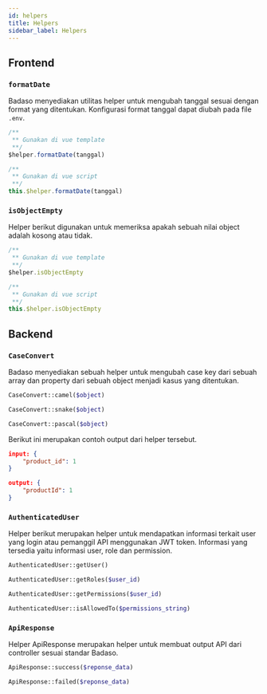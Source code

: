 ```yaml
---
id: helpers
title: Helpers
sidebar_label: Helpers
---
```


## Frontend

### `formatDate`

Badaso menyediakan utilitas helper untuk mengubah tanggal sesuai dengan format yang ditentukan. Konfigurasi format tanggal dapat diubah pada file ```.env```.

<!--DOCUSAURUS_CODE_TABS-->
<!--JavaScript-->
```js
/**
 ** Gunakan di vue template
 **/
$helper.formatDate(tanggal)

/**
 ** Gunakan di vue script
 **/
this.$helper.formatDate(tanggal)
```

<!--END_DOCUSAURUS_CODE_TABS-->

### `isObjectEmpty`

Helper berikut digunakan untuk memeriksa apakah sebuah nilai object adalah kosong atau tidak.

<!--DOCUSAURUS_CODE_TABS-->
<!--JavaScript-->
```js
/**
 ** Gunakan di vue template
 **/
$helper.isObjectEmpty

/**
 ** Gunakan di vue script
 **/
this.$helper.isObjectEmpty
```

<!--END_DOCUSAURUS_CODE_TABS-->

## Backend

### `CaseConvert`

Badaso menyediakan sebuah helper untuk mengubah case key dari sebuah array dan property dari sebuah object menjadi kasus yang ditentukan.

<!--DOCUSAURUS_CODE_TABS-->
<!--PHP-->
```PHP
CaseConvert::camel($object)
```

<!--END_DOCUSAURUS_CODE_TABS-->

<!--DOCUSAURUS_CODE_TABS-->
<!--PHP-->
```PHP
CaseConvert::snake($object)
```

<!--END_DOCUSAURUS_CODE_TABS-->

<!--DOCUSAURUS_CODE_TABS-->
<!--PHP-->
```PHP
CaseConvert::pascal($object)
```

<!--END_DOCUSAURUS_CODE_TABS-->

Berikut ini merupakan contoh output dari helper tersebut.

```json
input: {
    "product_id": 1
}

output: {
    "productId": 1
}
```

### `AuthenticatedUser`

Helper berikut merupakan helper untuk mendapatkan informasi terkait user yang login atau pemanggil API menggunakan JWT token. Informasi yang tersedia yaitu informasi user, role dan permission.

<!--DOCUSAURUS_CODE_TABS-->
<!--PHP-->
```PHP
AuthenticatedUser::getUser()
```

<!--END_DOCUSAURUS_CODE_TABS-->

<!--DOCUSAURUS_CODE_TABS-->
<!--PHP-->
```PHP
AuthenticatedUser::getRoles($user_id)
```

<!--END_DOCUSAURUS_CODE_TABS-->

<!--DOCUSAURUS_CODE_TABS-->
<!--PHP-->
```PHP
AuthenticatedUser::getPermissions($user_id)
```

<!--END_DOCUSAURUS_CODE_TABS-->

<!--DOCUSAURUS_CODE_TABS-->
<!--PHP-->
```PHP
AuthenticatedUser::isAllowedTo($permissions_string)
```

<!--END_DOCUSAURUS_CODE_TABS-->

### `ApiResponse`

Helper ApiResponse merupakan helper untuk membuat output API dari controller sesuai standar Badaso.

<!--DOCUSAURUS_CODE_TABS-->
<!--PHP-->
```PHP
ApiResponse::success($reponse_data)
```

<!--END_DOCUSAURUS_CODE_TABS-->

<!--DOCUSAURUS_CODE_TABS-->
<!--PHP-->
```PHP
ApiResponse::failed($reponse_data)
```

<!--END_DOCUSAURUS_CODE_TABS-->